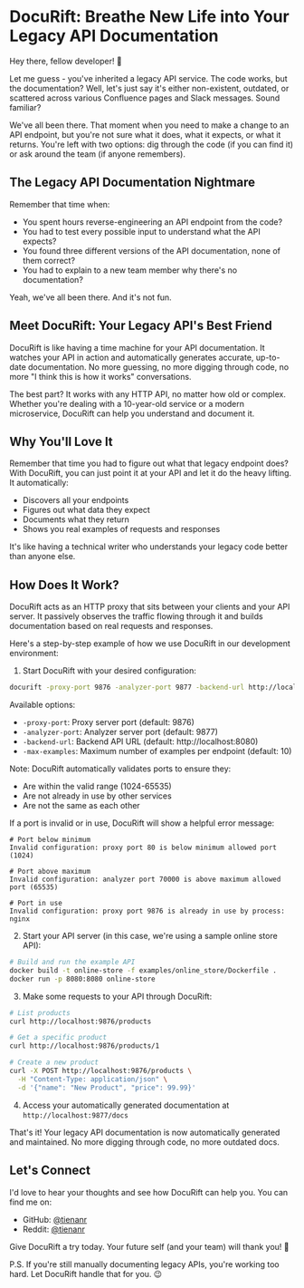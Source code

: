 # DocuRift: Breathe New Life into Your Legacy API Documentation

Hey there, fellow developer! 👋

Let me guess - you've inherited a legacy API service. The code works, but the documentation? Well, let's just say it's either non-existent, outdated, or scattered across various Confluence pages and Slack messages. Sound familiar?

We've all been there. That moment when you need to make a change to an API endpoint, but you're not sure what it does, what it expects, or what it returns. You're left with two options: dig through the code (if you can find it) or ask around the team (if anyone remembers).

## The Legacy API Documentation Nightmare

Remember that time when:
- You spent hours reverse-engineering an API endpoint from the code?
- You had to test every possible input to understand what the API expects?
- You found three different versions of the API documentation, none of them correct?
- You had to explain to a new team member why there's no documentation?

Yeah, we've all been there. And it's not fun.

## Meet DocuRift: Your Legacy API's Best Friend

DocuRift is like having a time machine for your API documentation. It watches your API in action and automatically generates accurate, up-to-date documentation. No more guessing, no more digging through code, no more "I think this is how it works" conversations.

The best part? It works with any HTTP API, no matter how old or complex. Whether you're dealing with a 10-year-old service or a modern microservice, DocuRift can help you understand and document it.

## Why You'll Love It

Remember that time you had to figure out what that legacy endpoint does? With DocuRift, you can just point it at your API and let it do the heavy lifting. It automatically:
- Discovers all your endpoints
- Figures out what data they expect
- Documents what they return
- Shows you real examples of requests and responses

It's like having a technical writer who understands your legacy code better than anyone else.

## How Does It Work?

DocuRift acts as an HTTP proxy that sits between your clients and your API server. It passively observes the traffic flowing through it and builds documentation based on real requests and responses.

Here's a step-by-step example of how we use DocuRift in our development environment:

1. Start DocuRift with your desired configuration:
```bash
docurift -proxy-port 9876 -analyzer-port 9877 -backend-url http://localhost:8080 -max-examples 20
```

Available options:
- `-proxy-port`: Proxy server port (default: 9876)
- `-analyzer-port`: Analyzer server port (default: 9877)
- `-backend-url`: Backend API URL (default: http://localhost:8080)
- `-max-examples`: Maximum number of examples per endpoint (default: 10)

Note: DocuRift automatically validates ports to ensure they:
- Are within the valid range (1024-65535)
- Are not already in use by other services
- Are not the same as each other

If a port is invalid or in use, DocuRift will show a helpful error message:
```
# Port below minimum
Invalid configuration: proxy port 80 is below minimum allowed port (1024)

# Port above maximum
Invalid configuration: analyzer port 70000 is above maximum allowed port (65535)

# Port in use
Invalid configuration: proxy port 9876 is already in use by process: nginx
```

2. Start your API server (in this case, we're using a sample online store API):
```bash
# Build and run the example API
docker build -t online-store -f examples/online_store/Dockerfile .
docker run -p 8080:8080 online-store
```

3. Make some requests to your API through DocuRift:
```bash
# List products
curl http://localhost:9876/products

# Get a specific product
curl http://localhost:9876/products/1

# Create a new product
curl -X POST http://localhost:9876/products \
  -H "Content-Type: application/json" \
  -d '{"name": "New Product", "price": 99.99}'
```

4. Access your automatically generated documentation at `http://localhost:9877/docs`

That's it! Your legacy API documentation is now automatically generated and maintained. No more digging through code, no more outdated docs.

## Let's Connect

I'd love to hear your thoughts and see how DocuRift can help you. You can find me on:
- GitHub: [@tienanr](https://github.com/tienanr)
- Reddit: [@tienanr](https://www.reddit.com/user/tienanr/)

Give DocuRift a try today. Your future self (and your team) will thank you! 🚀

P.S. If you're still manually documenting legacy APIs, you're working too hard. Let DocuRift handle that for you. 😉 